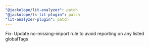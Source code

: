 ```yaml
---
"@jackolope/lit-analyzer": patch
"@jackolope/ts-lit-plugin": patch
"lit-analyzer-plugin": patch
---
```


Fix: Update no-missing-import rule to avoid reporting on any listed globalTags
